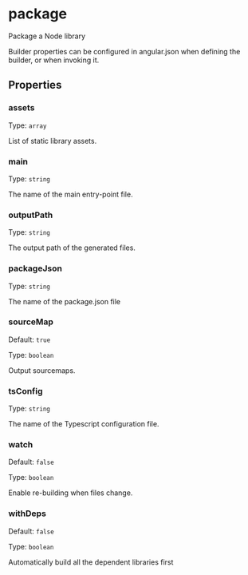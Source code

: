 # package

Package a Node library

Builder properties can be configured in angular.json when defining the builder, or when invoking it.

## Properties

### assets

Type: `array`

List of static library assets.

### main

Type: `string`

The name of the main entry-point file.

### outputPath

Type: `string`

The output path of the generated files.

### packageJson

Type: `string`

The name of the package.json file

### sourceMap

Default: `true`

Type: `boolean`

Output sourcemaps.

### tsConfig

Type: `string`

The name of the Typescript configuration file.

### watch

Default: `false`

Type: `boolean`

Enable re-building when files change.

### withDeps

Default: `false`

Type: `boolean`

Automatically build all the dependent libraries first
